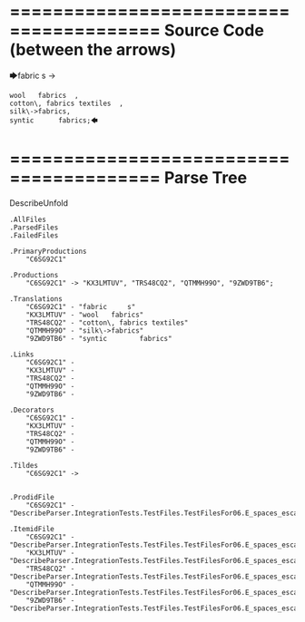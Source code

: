 ========================================
Source Code (between the arrows)
========================================

🡆fabric     s 	->

	wool   fabrics	,
	cotton\, fabrics textiles  ,
    silk\->fabrics,
    syntic 		fabrics;🡄

========================================
Parse Tree
========================================
DescribeUnfold

    .AllFiles
    .ParsedFiles
    .FailedFiles

    .PrimaryProductions
        "C6SG92C1" 

    .Productions
        "C6SG92C1" -> "KX3LMTUV", "TRS48CQ2", "QTMMH99O", "9ZWD9TB6";

    .Translations
        "C6SG92C1" - "fabric     s"
        "KX3LMTUV" - "wool   fabrics"
        "TRS48CQ2" - "cotton\, fabrics textiles"
        "QTMMH99O" - "silk\->fabrics"
        "9ZWD9TB6" - "syntic 		fabrics"

    .Links
        "C6SG92C1" - 
        "KX3LMTUV" - 
        "TRS48CQ2" - 
        "QTMMH99O" - 
        "9ZWD9TB6" - 

    .Decorators
        "C6SG92C1" - 
        "KX3LMTUV" - 
        "TRS48CQ2" - 
        "QTMMH99O" - 
        "9ZWD9TB6" - 

    .Tildes
        "C6SG92C1" -> 


    .ProdidFile
        "C6SG92C1" - "DescribeParser.IntegrationTests.TestFiles.TestFilesFor06.E_spaces_escapes_RN.ds"

    .ItemidFile
        "C6SG92C1" - "DescribeParser.IntegrationTests.TestFiles.TestFilesFor06.E_spaces_escapes_RN.ds"
        "KX3LMTUV" - "DescribeParser.IntegrationTests.TestFiles.TestFilesFor06.E_spaces_escapes_RN.ds"
        "TRS48CQ2" - "DescribeParser.IntegrationTests.TestFiles.TestFilesFor06.E_spaces_escapes_RN.ds"
        "QTMMH99O" - "DescribeParser.IntegrationTests.TestFiles.TestFilesFor06.E_spaces_escapes_RN.ds"
        "9ZWD9TB6" - "DescribeParser.IntegrationTests.TestFiles.TestFilesFor06.E_spaces_escapes_RN.ds"

